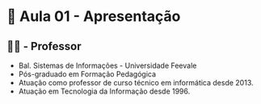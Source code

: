 # 📣 Aula 01 - Apresentação

## 🧑‍🎨 - Professor
- Bal. Sistemas de Informações - Universidade Feevale
 - Pós-graduado em Formação Pedagógica
 - Atuação como professor de curso técnico em informática desde 2013.
 - Atuação em Tecnologia da Informação desde 1996.
